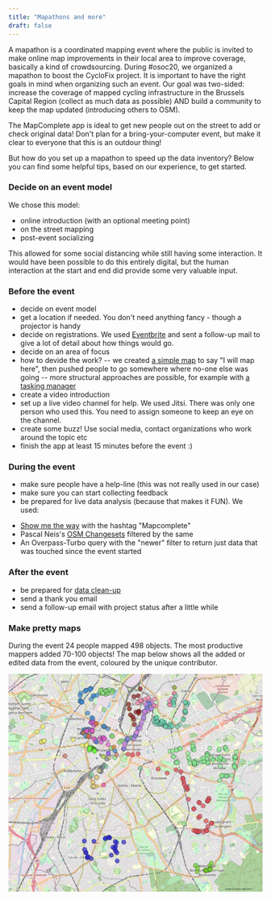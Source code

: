 ```yaml
---
title: "Mapathons and more"
draft: false
---
```


A mapathon is a coordinated mapping event where the public is invited to make online map improvements in their local area to improve coverage, basically a kind of crowdsourcing. During #osoc20, we organized a mapathon to boost the CycloFix project. It is important to have the right goals in mind when organizing such an event. Our goal was two-sided: increase the coverage of mapped cycling infrastructure in the Brussels Capital Region (collect as much data as possible) AND build a community to keep the map updated (introducing others to OSM).

The MapComplete app is ideal to get new people out on the street to add or check original data! Don't plan for a bring-your-computer event, but make it clear to everyone that this is an outdour thing!

But how do you set up a mapathon to speed up the data inventory? Below you can find some helpful tips, based on our experience, to get started.

### Decide on an event model

We chose this model:
* online introduction (with an optional meeting point)
* on the street mapping
* post-event socializing

This allowed for some social distancing while still having some interaction. It would have been possible to do this entirely digital, but the human interaction at the start and end did provide some very valuable input.

### Before the event

- decide on event model
- get a location if needed. You don't need anything fancy - though a projector is handy
- decide on registrations. We used [Eventbrite](https://cyclofix) and sent a follow-up mail to give a lot of detail about how things would go.
- decide on an area of focus
- how to devide the work?
-- we created [a simple map](https://cyclofix.osm.be/signup-map/index.html) to say "I will map here", then pushed people to go somewhere where no-one else was going
-- more structural approaches are possible, for example with [a tasking manager](https://wiki.openstreetmap.org/wiki/Tasking_Manager)
- create a video introduction
- set up a live video channel for help. We used Jitsi. There was only one person who used this. You need to assign someone to keep an eye on the channel.
- create some buzz! Use social media, contact organizations who work around the topic etc
- finish the app at least 15 minutes before the event :)


### During the event
- make sure people have a help-line (this was not really used in our case)
- make sure you can start collecting feedback
- be prepared for live data analysis (because that makes it FUN). We used:
* [Show me the way](https://osmlab.github.io/show-me-the-way/#comment=MapComplete) with the hashtag "Mapcomplete"
* Pascal Neis's [OSM Changesets](http://resultmaps.neis-one.org/osm-changesets?comment=MapComplete%20pomp#9/50.9783/3.8232) filtered by the same
* An Overpass-Turbo query with the "newer" filter to return just data that was touched since the event started


### After the event
- be prepared for [data clean-up](https://cyclofix.osm.be/docs/validating-data/)
- send a thank you email
- send a follow-up email with project status after a little while

### Make pretty maps

During the event 24 people mapped 498 objects. The most productive mappers added 70-100 objects! The map below shows all the added or edited data from the event, coloured by the unique contributor.

![mapathon map](../../static/images/mapathon_map.jpg)

